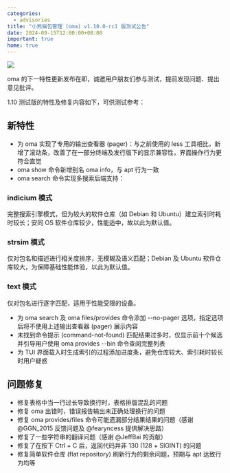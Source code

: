 ```yaml
---
categories:
  - advisories
title: "小熊猫包管理 (oma) v1.10.0-rc1 版测试公告"
date: 2024-09-15T12:00:00+08:00
important: true
home: true
---
```

![](/assets/oma/oma-comic.png)



oma 的下一特性更新发布在即，诚邀用户朋友们参与测试，提前发现问题、提出意见批评。

1.10 测试版的特性及修复内容如下，可供测试参考：

## 新特性

- 为 oma 实现了专用的输出查看器 (pager)：与之前使用的 less 工具相比，新增了滚动条，改善了在一部分终端及发行版下的显示兼容性，界面操作行为更符合直觉
- oma show 命令新增别名 oma info，与 apt 行为一致
- oma search 命令实现多搜索后端支持：

### indicium 模式

完整搜索引擎模式，但为较大的软件仓库（如 Debian 和 Ubuntu）建立索引时耗时较长；安同 OS 软件仓库较少，性能适中，故以此为默认值。

### strsim 模式

仅对包名和描述进行相关度排序，无模糊及语义匹配；Debian 及 Ubuntu 软件仓库较大，为保障基础性能体验，以此为默认值。

### text 模式

仅对包名进行逐字匹配，适用于性能受限的设备。

- 为 oma search 及 oma files/provides 命令添加 --no-pager 选项，指定选项后将不使用上述输出查看器 (pager) 展示内容
- 未找到命令提示 (command-not-found) 匹配结果过多时，仅显示前十个候选并引导用户使用 oma provides --bin 命令查阅完整列表
- 为 TUI 界面载入时生成索引的过程添加进度条，避免仓库较大、索引耗时较长时用户疑惑

## 问题修复

- 修复表格中当一行过长导致换行时，表格排版混乱的问题
- 修复 oma 出错时，错误报告输出未正确处理换行的问题
- 修复 oma provides/files 命令可能遗漏部分结果结果的问题（感谢 @GGN_2015 反馈问题及 @fearyncess 提供解决思路）
- 修复了一些字符串的翻译问题（感谢 @JeffBai 的贡献）
- 修复了在按下 Ctrl + C 后，返回代码并非 130 (128 + SIGINT) 的问题
- 修复简单软件仓库 (flat repository) 刷新行为的剩余问题，预期与 apt 达致行为均等
